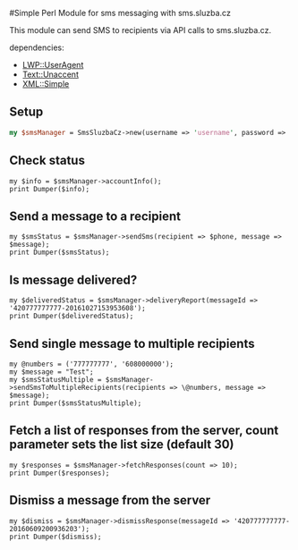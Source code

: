 #Simple Perl Module for sms messaging with sms.sluzba.cz

This module can send SMS to recipients via API calls to sms.sluzba.cz.

dependencies:
- [LWP::UserAgent](http://search.cpan.org/~ether/libwww-perl-6.15/lib/LWP/UserAgent.pm)
- [Text::Unaccent](http://search.cpan.org/~ldachary/Text-Unaccent-1.08/Unaccent.pm)
- [XML::Simple](http://search.cpan.org/~grantm/XML-Simple-2.22/lib/XML/Simple.pm)


## Setup

```perl
my $smsManager = SmsSluzbaCz->new(username => 'username', password => 'password');
```

## Check status
```
my $info = $smsManager->accountInfo();
print Dumper($info);
```

## Send a message to a recipient
```
my $smsStatus = $smsManager->sendSms(recipient => $phone, message => $message);
print Dumper($smsStatus);
```

## Is message delivered?
```
my $deliveredStatus = $smsManager->deliveryReport(messageId => '420777777777-20161027153953608');
print Dumper($deliveredStatus);
```

## Send single message to multiple recipients
```
my @numbers = ('777777777', '608000000');
my $message = "Test";
my $smsStatusMultiple = $smsManager->sendSmsToMultipleRecipients(recipients => \@numbers, message => $message);
print Dumper($smsStatusMultiple);
```

## Fetch a list of responses from the server, count parameter sets the list size (default 30)
```
my $responses = $smsManager->fetchResponses(count => 10);
print Dumper($responses);
```

## Dismiss a message from the server
```
my $dismiss = $smsManager->dismissResponse(messageId => '420777777777-20160609200936203');
print Dumper($dismiss);
```
